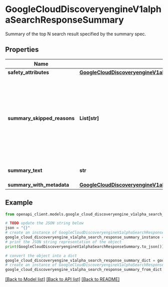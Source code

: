 # GoogleCloudDiscoveryengineV1alphaSearchResponseSummary

Summary of the top N search result specified by the summary spec.

## Properties

Name | Type | Description | Notes
------------ | ------------- | ------------- | -------------
**safety_attributes** | [**GoogleCloudDiscoveryengineV1alphaSearchResponseSummarySafetyAttributes**](GoogleCloudDiscoveryengineV1alphaSearchResponseSummarySafetyAttributes.md) |  | [optional] 
**summary_skipped_reasons** | **List[str]** | Additional summary-skipped reasons. This provides the reason for ignored cases. If nothing is skipped, this field is not set. | [optional] 
**summary_text** | **str** | The summary content. | [optional] 
**summary_with_metadata** | [**GoogleCloudDiscoveryengineV1alphaSearchResponseSummarySummaryWithMetadata**](GoogleCloudDiscoveryengineV1alphaSearchResponseSummarySummaryWithMetadata.md) |  | [optional] 

## Example

```python
from openapi_client.models.google_cloud_discoveryengine_v1alpha_search_response_summary import GoogleCloudDiscoveryengineV1alphaSearchResponseSummary

# TODO update the JSON string below
json = "{}"
# create an instance of GoogleCloudDiscoveryengineV1alphaSearchResponseSummary from a JSON string
google_cloud_discoveryengine_v1alpha_search_response_summary_instance = GoogleCloudDiscoveryengineV1alphaSearchResponseSummary.from_json(json)
# print the JSON string representation of the object
print(GoogleCloudDiscoveryengineV1alphaSearchResponseSummary.to_json())

# convert the object into a dict
google_cloud_discoveryengine_v1alpha_search_response_summary_dict = google_cloud_discoveryengine_v1alpha_search_response_summary_instance.to_dict()
# create an instance of GoogleCloudDiscoveryengineV1alphaSearchResponseSummary from a dict
google_cloud_discoveryengine_v1alpha_search_response_summary_from_dict = GoogleCloudDiscoveryengineV1alphaSearchResponseSummary.from_dict(google_cloud_discoveryengine_v1alpha_search_response_summary_dict)
```
[[Back to Model list]](../README.md#documentation-for-models) [[Back to API list]](../README.md#documentation-for-api-endpoints) [[Back to README]](../README.md)


